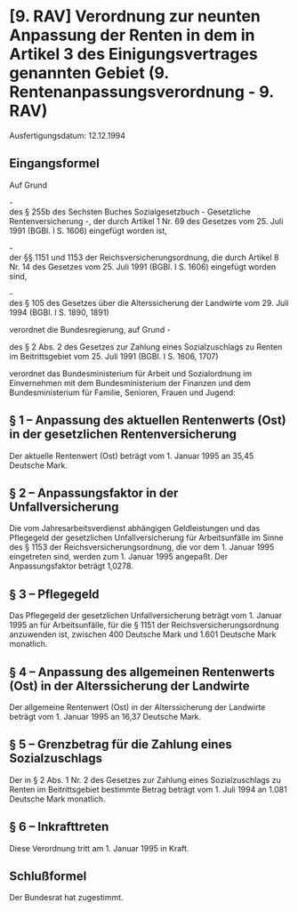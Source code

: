 # [9. RAV] Verordnung zur neunten Anpassung der Renten in dem in Artikel 3 des Einigungsvertrages genannten Gebiet  (9. Rentenanpassungsverordnung - 9. RAV)

Ausfertigungsdatum: 12.12.1994

 

## Eingangsformel

Auf Grund

\-  
des § 255b des Sechsten Buches Sozialgesetzbuch - Gesetzliche Rentenversicherung -, der durch Artikel 1 Nr. 69 des Gesetzes vom 25. Juli 1991 (BGBl. I S. 1606) eingefügt worden ist,

\-  
der §§ 1151 und 1153 der Reichsversicherungsordnung, die durch Artikel 8 Nr. 14 des Gesetzes vom 25. Juli 1991 (BGBl. I S. 1606) eingefügt worden sind,

\-  
des § 105 des Gesetzes über die Alterssicherung der Landwirte vom 29. Juli 1994 (BGBl. I S. 1890, 1891)

verordnet die Bundesregierung, auf Grund -

  
des § 2 Abs. 2 des Gesetzes zur Zahlung eines Sozialzuschlags zu Renten im Beitrittsgebiet vom 25. Juli 1991 (BGBl. I S. 1606, 1707)

verordnet das Bundesministerium für Arbeit und Sozialordnung im Einvernehmen mit dem Bundesministerium der Finanzen und dem Bundesministerium für Familie, Senioren, Frauen und Jugend:


## § 1 – Anpassung des aktuellen Rentenwerts (Ost) in der gesetzlichen Rentenversicherung

Der aktuelle Rentenwert (Ost) beträgt vom 1. Januar 1995 an 35,45 Deutsche Mark.


## § 2 – Anpassungsfaktor in der Unfallversicherung

Die vom Jahresarbeitsverdienst abhängigen Geldleistungen und das Pflegegeld der gesetzlichen Unfallversicherung für Arbeitsunfälle im Sinne des § 1153 der Reichsversicherungsordnung, die vor dem 1. Januar 1995 eingetreten sind, werden zum 1. Januar 1995 angepaßt. Der Anpassungsfaktor beträgt 1,0278.


## § 3 – Pflegegeld

Das Pflegegeld der gesetzlichen Unfallversicherung beträgt vom 1. Januar 1995 an für Arbeitsunfälle, für die § 1151 der Reichsversicherungsordnung anzuwenden ist, zwischen 400 Deutsche Mark und 1.601 Deutsche Mark monatlich.


## § 4 – Anpassung des allgemeinen Rentenwerts (Ost) in der Alterssicherung der Landwirte

Der allgemeine Rentenwert (Ost) in der Alterssicherung der Landwirte beträgt vom 1. Januar 1995 an 16,37 Deutsche Mark.


## § 5 – Grenzbetrag für die Zahlung eines Sozialzuschlags

Der in § 2 Abs. 1 Nr. 2 des Gesetzes zur Zahlung eines Sozialzuschlags zu Renten im Beitrittsgebiet bestimmte Betrag beträgt vom 1. Juli 1994 an 1.081 Deutsche Mark monatlich.


## § 6 – Inkrafttreten

Diese Verordnung tritt am 1. Januar 1995 in Kraft.


## Schlußformel

Der Bundesrat hat zugestimmt.

